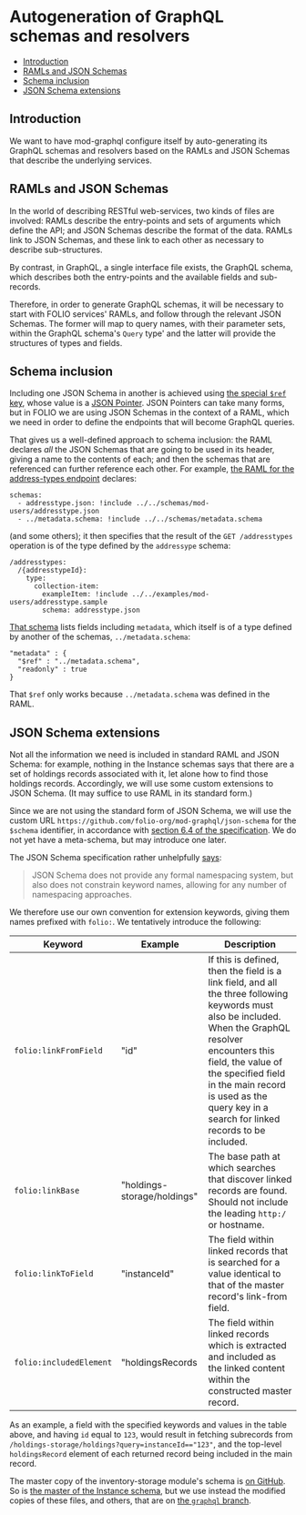 # Autogeneration of GraphQL schemas and resolvers

<!-- md2toc -l 2 README.md -->
* [Introduction](#introduction)
* [RAMLs and JSON Schemas](#ramls-and-json-schemas)
* [Schema inclusion](#schema-inclusion)
* [JSON Schema extensions](#json-schema-extensions)


## Introduction

We want to have mod-graphql configure itself by auto-generating its GraphQL schemas and resolvers based on the RAMLs and JSON Schemas that describe the underlying services.


## RAMLs and JSON Schemas

In the world of describing RESTful web-services, two kinds of files are involved: RAMLs describe the entry-points and sets of arguments which define the API; and JSON Schemas describe the format of the data. RAMLs link to JSON Schemas, and these link to each other as necessary to describe sub-structures.

By contrast, in GraphQL, a single interface file exists, the GraphQL schema, which describes both the entry-points and the available fields and sub-records.

Therefore, in order to generate GraphQL schemas, it will be necessary to start with FOLIO services' RAMLs, and follow through the relevant JSON Schemas. The former will map to query names, with their parameter sets, within the GraphQL schema's `Query` type' and the latter will provide the structures of types and fields.


## Schema inclusion

Including one JSON Schema in another is achieved using [the special `$ref` key](https://spacetelescope.github.io/understanding-json-schema/structuring.html), whose value is a [JSON Pointer](https://tools.ietf.org/html/rfc6901). JSON Pointers can take many forms, but in FOLIO we are using JSON Schemas in the context of a RAML, which we need in order to define the endpoints that will become GraphQL queries.

That gives us a well-defined approach to schema inclusion: the RAML declares _all_ the JSON Schemas that are going to be used in its header, giving a name to the contents of each; and then the schemas that are referenced can further reference each other. For example, [the RAML for the address-types endpoint](https://github.com/folio-org/raml/blob/master/ramls/mod-users/addressTypes.raml) declares:

	schemas:
	  - addresstype.json: !include ../../schemas/mod-users/addresstype.json
	  - ../metadata.schema: !include ../../schemas/metadata.schema

(and some others); it then specifies that the result of the `GET /addresstypes` operation is of the type defined by the `addressype` schema:

	/addresstypes:
	  /{addresstypeId}:
	    type:
	      collection-item:
	        exampleItem: !include ../../examples/mod-users/addresstype.sample
	        schema: addresstype.json

[That schema](https://github.com/folio-org/raml/blob/master/schemas/mod-users/addresstype.json) lists fields including `metadata`, which itself is of a type defined by another of the schemas, `../metadata.schema`:

	"metadata" : {
	  "$ref" : "../metadata.schema",
	  "readonly" : true
	}

That `$ref` only works because `../metadata.schema` was defined in the RAML.


## JSON Schema extensions

Not all the information we need is included in standard RAML and JSON Schema: for example, nothing in the Instance schemas says that there are a set of holdings records associated with it, let alone how to find those holdings records. Accordingly, we will use some custom extensions to JSON Schema. (It may suffice to use RAML in its standard form.)

Since we are not using the standard form of JSON Schema, we will use the custom URL `https://github.com/folio-org/mod-graphql/json-schema` for the `$schema` identifier, in accordance with [section 6.4 of the specification](http://json-schema.org/latest/json-schema-core.html#rfc.section.6.4). We do not yet have a meta-schema, but may introduce one later.

The JSON Schema specification rather unhelpfully [says](http://json-schema.org/latest/json-schema-core.html#rfc.section.4.3.2):

> JSON Schema does not provide any formal namespacing system, but also does not constrain keyword names, allowing for any number of namespacing approaches.

We therefore use our own convention for extension keywords, giving them names prefixed with `folio:`. We tentatively introduce the following:

Keyword | Example | Description
--- | --- | ---
`folio:linkFromField` | "id" | If this is defined, then the field is a link field, and all the three following keywords must also be included. When the GraphQL resolver encounters this field, the value of the specified field in the main record is used as the query key in a search for linked records to be included.
`folio:linkBase` | "holdings-storage/holdings" | The base path at which searches that discover linked records are found. Should not include the leading `http:/` or hostname.
`folio:linkToField` | "instanceId" | The field within linked records that is searched for a value identical to that of the master record's link-from field.
`folio:includedElement` | "holdingsRecords | The field within linked records which is extracted and included as the linked content within the constructed master record.

As an example, a field with the specified keywords and values in the table above, and having `id` equal to `123`, would result in fetching subrecords from `/holdings-storage/holdings?query=instanceId=="123"`, and the top-level `holdingsRecord` element of each returned record being included in the main record.

The master copy of the inventory-storage module's schema is [on GitHub](https://github.com/folio-org/mod-inventory-storage/blob/master/ramls/instance-storage.raml). So is [the master of the Instance schema](https://github.com/folio-org/mod-inventory-storage/blob/master/ramls/instance.json),
but we use instead the modified copies of these files, and others, that are on [the `graphql` branch](https://github.com/folio-org/mod-inventory-storage/blob/graphql/ramls/).


